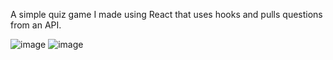 A simple quiz game I made using React that uses hooks and pulls questions from an API.

![image](https://github.com/Kostaga/Quiz-React/assets/59094550/2c140562-88c4-45d0-855e-a189c3bc54fb)
![image](https://github.com/Kostaga/Quiz-React/assets/59094550/9f7ee114-474e-48f8-b020-4b0a2a5eea39)

